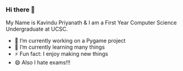 ### Hi there 👋

My Name is Kavindu Priyanath & I am a First Year Computer Science Undergraduate at UCSC.

<!--
**kavi0000/kavi0000** is a ✨ _special_ ✨ repository because its `README.md` (this file) appears on your GitHub profile.

Here are some ideas to get you started:
-->

- 🔭 I’m currently working on a Pygame project
- 🌱 I’m currently learning many things
- ⚡ Fun fact: I enjoy making new things
- 😄 Also I hate exams!!!
<!--
- 👯 I’m looking to collaborate on ...
- 🤔 I’m looking for help with ...
- 💬 Ask me about ...
- 📫 How to reach me: ...
-->




